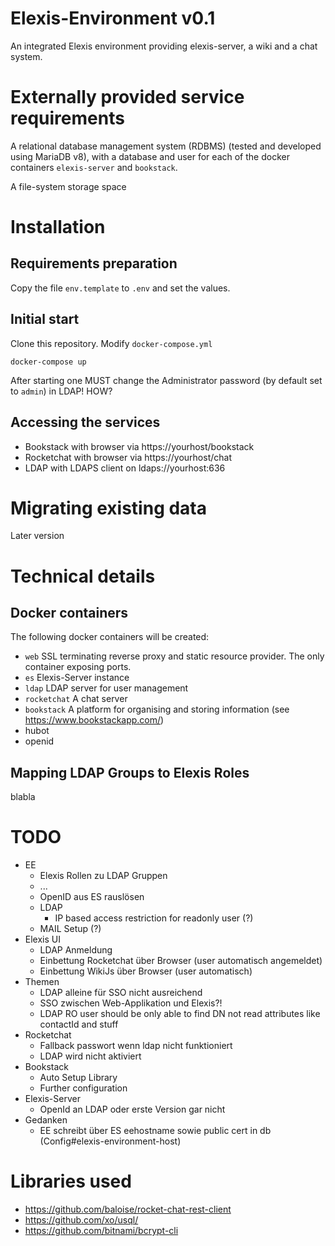 # Elexis-Environment v0.1

An integrated Elexis environment providing elexis-server, a wiki and a chat system.


# Externally provided service requirements

A relational database management system (RDBMS) (tested and developed using MariaDB v8), with
a database and user for each of the docker containers ``elexis-server`` and ``bookstack``.

A file-system storage space



# Installation

## Requirements preparation

Copy the file `env.template` to `.env` and set the values.

## Initial start

Clone this repository. Modify ```docker-compose.yml```

```docker-compose up```

After starting one MUST change the Administrator password (by default set to `admin`) in LDAP! HOW?

## Accessing the services

* Bookstack with browser via https://yourhost/bookstack
* Rocketchat with browser via https://yourhost/chat
* LDAP with LDAPS client on ldaps://yourhost:636 

# Migrating existing data

Later version

# Technical details

## Docker containers

The following docker containers will be created:

- ```web``` SSL terminating reverse proxy and static resource provider. The only container exposing ports.
- ```es``` Elexis-Server instance
- ```ldap``` LDAP server for user management
- ```rocketchat``` A chat server
- ```bookstack``` A platform for organising and storing information (see https://www.bookstackapp.com/)
- hubot
- openid

## Mapping LDAP Groups to Elexis Roles

blabla


# TODO

* EE
  - Elexis Rollen zu LDAP Gruppen
  - ...
  - OpenID aus ES rauslösen
  - LDAP
    - IP based access restriction for readonly user (?)
  - MAIL Setup (?)
* Elexis UI
  - LDAP Anmeldung
  - Einbettung Rocketchat über Browser (user automatisch angemeldet)
  - Einbettung WikiJs über Browser (user automatisch)
* Themen
  - LDAP alleine für SSO nicht ausreichend
  - SSO zwischen Web-Applikation und Elexis?!
  - LDAP RO user should be only able to find DN not read attributes like contactId and stuff
* Rocketchat
  - Fallback passwort wenn ldap nicht funktioniert
  - LDAP wird nicht aktiviert
* Bookstack
  - Auto Setup Library
  - Further configuration
* Elexis-Server
  - OpenId an LDAP oder erste Version gar nicht
* Gedanken
  - EE schreibt über ES eehostname sowie public cert in db (Config#elexis-environment-host)



# Libraries used

* https://github.com/baloise/rocket-chat-rest-client
* https://github.com/xo/usql/
* https://github.com/bitnami/bcrypt-cli